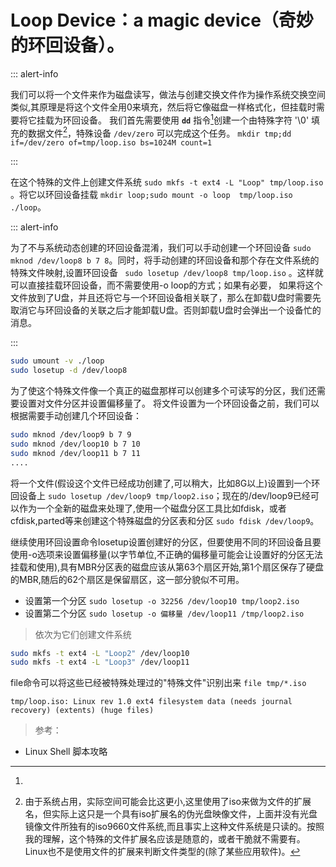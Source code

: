 <link href="../../css/style.css" rel="stylesheet" type="text/css" />


# Loop Device：a magic device（奇妙的环回设备）。

::: alert-info

我们可以将一个文件来作为磁盘读写，做法与创建交换文件作为操作系统交换空间类似,其原理是将这个文件全用0来填充，然后将它像磁盘一样格式化，但挂载时需要将它挂载为环回设备。 我们首先需要使用 **`dd`** 指令[^dd]创建一个由特殊字符 '\0' 填充的数据文件[^size]，特殊设备 `/dev/zero` 可以完成这个任务。 `mkdir tmp;dd if=/dev/zero of=tmp/loop.iso bs=1024M count=1`

:::

[^dd]: 

[^size]: 由于系统占用，实际空间可能会比这更小,这里使用了iso来做为文件的扩展名，但实际上这只是一个具有iso扩展名的伪光盘映像文件，上面并没有光盘镜像文件所独有的iso9660文件系统,而且事实上这种文件系统是只读的。按照我的理解，这个特殊的文件扩展名应该是随意的，或者干脆就不需要有。Linux也不是使用文件的扩展来判断文件类型的(除了某些应用软件)。

 在这个特殊的文件上创建文件系统 `sudo mkfs -t ext4 -L "Loop" tmp/loop.iso` 。将它以环回设备挂载 `mkdir loop;sudo mount -o loop  tmp/loop.iso ./loop`。

::: alert-info

为了不与系统动态创建的环回设备混淆，我们可以手动创建一个环回设备 `sudo mknod /dev/loop8 b 7 8`。同时，将手动创建的环回设备和那个存在文件系统的特殊文件映射,设置环回设备 ` sudo losetup /dev/loop8 tmp/loop.iso` 。这样就可以直接挂载环回设备，而不需要使用-o loop的方式；如果有必要， 如果将这个文件放到了U盘，并且还将它与一个环回设备相关联了，那么在卸载U盘时需要先取消它与环回设备的关联之后才能卸载U盘。否则卸载U盘时会弹出一个设备忙的消息。

:::


```Bash
sudo umount -v ./loop
sudo losetup -d /dev/loop8
```

为了使这个特殊文件像一个真正的磁盘那样可以创建多个可读写的分区，我们还需要设置对文件分区并设置偏移量了。 将文件设置为一个环回设备之前，我们可以根据需要手动创建几个环回设备：

```Bash
sudo mknod /dev/loop9 b 7 9
sudo mknod /dev/loop10 b 7 10
sudo mknod /dev/loop11 b 7 11
....
```

 将一个文件(假设这个文件已经成功创建了,可以稍大，比如8G以上)设置到一个环回设备上 `sudo losetup /dev/loop9 tmp/loop2.iso`；现在的/dev/loop9已经可以作为一个全新的磁盘来处理了,使用一个磁盘分区工具比如fdisk，或者cfdisk,parted等来创建这个特殊磁盘的分区表和分区 `sudo fdisk /dev/loop9`。

 继续使用环回设置命令losetup设置创建好的分区，但要使用不同的环回设备且要使用-o选项来设置偏移量(以字节单位,不正确的偏移量可能会让设置好的分区无法挂载和使用),具有MBR分区表的磁盘应该从第63个扇区开始,第1个扇区保存了硬盘的MBR,随后的62个扇区是保留扇区，这一部分貌似不可用。

+  设置第一个分区 `sudo losetup -o 32256 /dev/loop10 tmp/loop2.iso `
+  设置第二个分区 `sudo losetup -o 偏移量 /dev/loop11 /tmp/loop2.iso`

>  依次为它们创建文件系统

```Bash
sudo mkfs -t ext4 -L "Loop2" /dev/loop10 
sudo mkfs -t ext4 -L "Loop3" /dev/loop11
```

file命令可以将这些已经被特殊处理过的"特殊文件"识别出来 `file tmp/*.iso`

```
tmp/loop.iso: Linux rev 1.0 ext4 filesystem data (needs journal recovery) (extents) (huge files)
```

> 参考：

+ Linux Shell 脚本攻略

